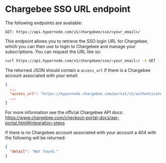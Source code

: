 # Chargebee SSO URL endpoint

The following endpoints are available:
```
GET: https://api.hypernode.com/v1/chargebee/sso/<your_email>/
```
This endpoint allows you to retrieve the SSO login URL for Chargebee, which you can then use
to login to Chargebee and manage your subscriptions. You can request the URL like so:
```bash
curl https://api.hypernode.com/v1/chargebee/sso/<your_email>/ -X GET --header "Authorization: Token <your_hypernode_api_token>"
```
The returned JSON should contain a `access_url` if there is a Chargebee account associated with your email:
```json
{
  ...
  "access_url": "https://hypernode.chargebee.com/portal/v2/authenticate?token=my_token"
  ...
}
```
For more information see the official Chargebee API docs:
https://www.chargebee.com/checkout-portal-docs/api-portal.html#integration-steps

If there is no Chargebee account associated with your account a 404 with the following will be returned:
```json
{
  "detail": "Not found."
}
```

